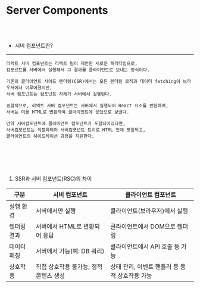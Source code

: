 # Server Components

<br />
<br />

* 서버 컴포넌트란?
---

```
리액트 서버 컴포넌트는 리액트 팀이 제안한 새로운 패러다임으로, 
컴포넌트를 서버에서 실행해서 그 결과를 클라이언트로 보내는 방식이다. 

기존의 클라이언트 사이드 렌더링(CSR)에서는 모든 렌더링 로직과 데이터 fetching이 브라우저에서 이루어졌지만, 
서버 컴포넌트는 컴포넌트 자체가 서버에서 실행된다.

종합적으로, 리액트 서버 컴포넌트는 서버에서 실행되어 React 요소를 반환하며,
서버는 이를 HTML로 변환하여 클라이언트에 응답으로 보낸다.

만약 서버컴포넌트에 클라이언트 컴포넌트가 포함되어있다면,
서버컴포넌트는 직렬화되어 서버컴포넌트 트리로 HTML 안에 포함되고,
클라이언트의 하이드레이션 과정을 지원한다.
```

<br />
<br />
<br />
<br />

1. SSR과 서버 컴포넌트(RSC)의 차이

| 구분        | 서버 컴포넌트                     | 클라이언트 컴포넌트               |
|-------------|-----------------------------------|-----------------------------------|
| 실행 환경    | 서버에서만 실행                    | 클라이언트(브라우저)에서 실행       |
| 렌더링 결과  | 서버에서 HTML로 변환되어 응답         | 클라이언트에서 DOM으로 렌더링        |
| 데이터 페칭  | 서버에서 가능(예: DB 쿼리)         | 클라이언트에서 API 호출 등 가능     |
| 상호작용     | 직접 상호작용 불가능, 정적 콘텐츠 생성 | 상태 관리, 이벤트 핸들러 등 동적 상호작용 가능 |

<br />
<br />
<br />
